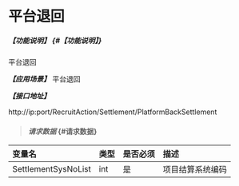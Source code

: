 # 平台退回

##### _【功能说明】_ {#【功能说明】}
平台退回

_**【应用场景】**_
平台退回


_**【接口地址】**_

http://ip:port/RecruitAction/Settlement/PlatformBackSettlement

> #### _请求数据_ {#请求数据}

| 变量名 | 类型 | 是否必须 | 描述 |
| :--- | :--- | :--- | :--- |
| SettlementSysNoList | int | 是 | 项目结算系统编码 |
